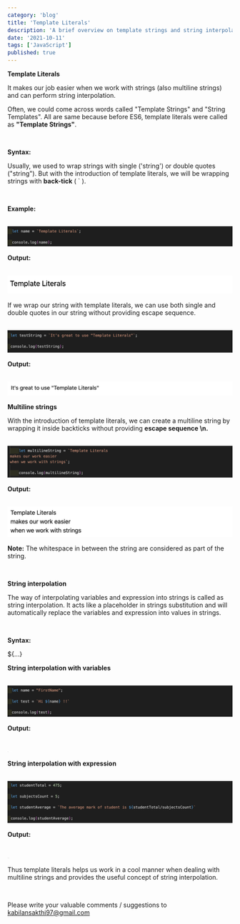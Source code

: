 ```yaml
---
category: 'blog'
title: 'Template Literals'
description: 'A brief overview on template strings and string interpolation.'
date: '2021-10-11'
tags: ['JavaScript']
published: true
---
```


**Template Literals**

It makes our job easier when we work with strings (also multiline strings) and can perform string interpolation.

Often, we could come across words called "Template Strings" and "String Templates". All are same because before ES6, template literals were called as **"Template Strings"**.

<br/>

**Syntax:**

Usually, we used to wrap strings with single ('string') or double quotes ("string"). But with the introduction of template literals, we will be wrapping strings with **back-tick** ( ` ).

<br/>

**Example:**

<br/>

<img src="image_6.png">

<br/>

**Output:**

<br/>

<img src="image_7.png">

<br/>

If we wrap our string with template literals, we can use both single and double quotes in our string without providing escape sequence.

<br/>

<img src="image_8.png">

<br/>

**Output:**

<br/>

<img src="image_9.png">

<br/>

**Multiline strings**

With the introduction of template literals, we can create a multiline string by wrapping it inside backticks without providing **escape sequence \n.**

<br/>

<img src="image_10.png">

<br/>

**Output:**

<br/>

<img src="image_11.png">

<br/>

**Note:** The whitespace in between the string are considered as part of the string.

<br/>

**String interpolation**

The way of interpolating variables and expression into strings is called as string interpolation. It acts like a placeholder in strings substitution and will automatically replace the variables and expression into values in strings.

<br/>

**Syntax:**

${...}

**String interpolation with variables**

<br/>

<img src="image_12.png">

<br/>

**Output:**

<br/>

<img src="image_13.png" width="10px">

<br/>

**String interpolation with expression**

<br/>

<img src="image_14.png">

<br/>

**Output:**

<br/>

<img src="image_15.png" width="10px">

<br/>

Thus template literals helps us work in a cool manner when dealing with multiline strings and provides the useful concept of string interpolation.

<br/>

Please write your valuable comments / suggestions to <a href="mailto:kabilansakthi97@gmail.com">kabilansakthi97@gmail.com</a>






